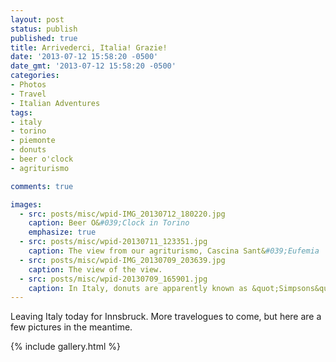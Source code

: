 ```yaml
---
layout: post
status: publish
published: true
title: Arrivederci, Italia! Grazie!
date: '2013-07-12 15:58:20 -0500'
date_gmt: '2013-07-12 15:58:20 -0500'
categories:
- Photos
- Travel
- Italian Adventures
tags:
- italy
- torino
- piemonte
- donuts
- beer o'clock
- agriturismo

comments: true

images: 
  - src: posts/misc/wpid-IMG_20130712_180220.jpg
    caption: Beer O&#039;Clock in Torino
    emphasize: true
  - src: posts/misc/wpid-20130711_123351.jpg
    caption: The view from our agriturismo, Cascina Sant&#039;Eufemia
  - src: posts/misc/wpid-IMG_20130709_203639.jpg
    caption: The view of the view.
  - src: posts/misc/wpid-20130709_165901.jpg
    caption: In Italy, donuts are apparently known as &quot;Simpsons&quot;
---
```


Leaving Italy today for Innsbruck. More travelogues to come, but here are a few pictures in the meantime.

{% include gallery.html %}
